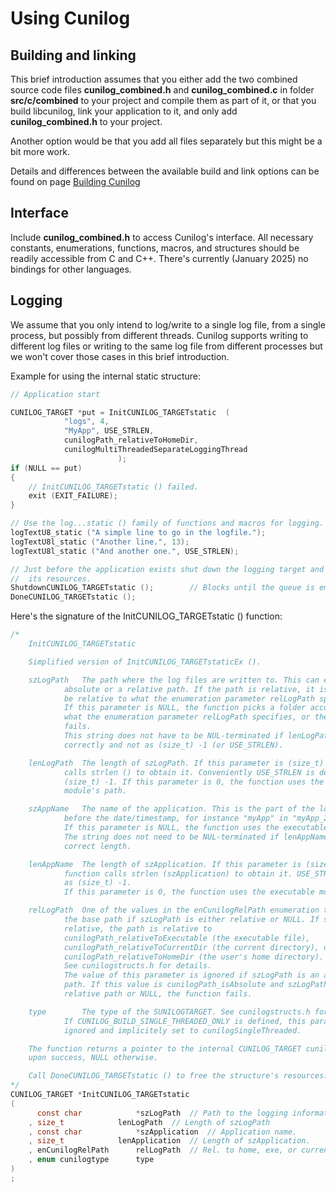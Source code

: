 
# Using Cunilog

## Building and linking

This brief introduction assumes that you either add the two combined source code files
__cunilog_combined.h__ and __cunilog_combined.c__ in folder __src/c/combined__
to your project and compile them as part of it, or that you build libcunilog, link your application to it, and only add __cunilog_combined.h__ to your project.

Another option would be that you add all files separately but this might be a bit more work.

Details and differences between the available build and link options can be found on page [Building Cunilog](building.md)

## Interface

Include __cunilog_combined.h__ to access Cunilog's interface.
All necessary constants, enumerations, functions, macros, and structures should be
readily accessible from C and C++. There's currently (January 2025) no bindings
for other languages.

## Logging

We assume that you only intend to log/write to a single log file, from a
single process, but possibly from different threads. Cunilog supports writing
to different log files or writing to the same log file from different processes
but we won't cover those cases in this brief introduction.

Example for using the internal static structure:
```C
// Application start

CUNILOG_TARGET *put = InitCUNILOG_TARGETstatic	(
			"logs", 4,
			"MyApp", USE_STRLEN,
			cunilogPath_relativeToHomeDir,
			cunilogMultiThreadedSeparateLoggingThread
						);
if (NULL == put)
{
	// InitCUNILOG_TARGETstatic () failed.
	exit (EXIT_FAILURE);
}

// Use the log...static () family of functions and macros for logging.
logTextU8_static ("A simple line to go in the logfile.");
logTextU8l_static ("Another line.", 13);
logTextU8l_static ("And another one.", USE_STRLEN);

// Just before the application exists shut down the logging target and deallocate
//	its resources.
ShutdownCUNILOG_TARGETstatic ();		// Blocks until the queue is empty.
DoneCUNILOG_TARGETstatic ();
```

Here's the signature of the InitCUNILOG_TARGETstatic () function:
```C
/*
	InitCUNILOG_TARGETstatic

	Simplified version of InitCUNILOG_TARGETstaticEx ().

	szLogPath	The path where the log files are written to. This can either be an
			absolute or a relative path. If the path is relative, it is assumed to
			be relative to what the enumeration parameter relLogPath specifies.
			If this parameter is NULL, the function picks a folder according to
			what the enumeration parameter relLogPath specifies, or the function
			fails.
			This string does not have to be NUL-terminated if lenLogPath is given
			correctly and not as (size_t) -1 (or USE_STRLEN).

	lenLogPath	The length of szLogPath. If this parameter is (size_t) -1, the function
			calls strlen () to obtain it. Conveniently USE_STRLEN is defined as
			(size_t) -1. If this parameter is 0, the function uses the executable
			module's path.

	szAppName	The name of the application. This is the part of the log file's name
			before the date/timestamp, for instance "myApp" in "myApp_2022-10-18.log".
			If this parameter is NULL, the function uses the executable module's name.
			The string does not need to be NUL-terminated if lenAppName holds the
			correct length.

	lenAppName	The length of szApplication. If this parameter is (size_t) -1, the
			function calls strlen (szApplication) to obtain it. USE_STRLEN is defined
			as (size_t) -1.
			If this parameter is 0, the function uses the executable module's name.

	relLogPath	One of the values in the enCunilogRelPath enumeration that specify
			the base path if szLogPath is either relative or NULL. If szLogPath is
			relative, the path is relative to
			cunilogPath_relativeToExecutable (the executable file),
			cunilogPath_relativeToCurrentDir (the current directory), or
			cunilogPath_relativeToHomeDir (the user's home directory).
			See cunilogstructs.h for details.
			The value of this parameter is ignored if szLogPath is an absolute
			path. If this value is cunilogPath_isAbsolute and szLogPath is a
			relative path or NULL, the function fails.

	type		The type of the SUNILOGTARGET. See cunilogstructs.h for more details.
			If CUNILOG_BUILD_SINGLE_THREADED_ONLY is defined, this parameter is
			ignored and implicitely set to cunilogSingleThreaded.

	The function returns a pointer to the internal CUNILOG_TARGET cunilognewlinestructure
	upon success, NULL otherwise.

	Call DoneCUNILOG_TARGETstatic () to free the structure's resources.
*/
CUNILOG_TARGET *InitCUNILOG_TARGETstatic
(
	  const char			*szLogPath	// Path to the logging information.
	, size_t			lenLogPath	// Length of szLogPath
	, const char			*szApplication	// Application name.
	, size_t			lenApplication	// Length of szApplication.
	, enCunilogRelPath		relLogPath	// Rel. to home, exe, or current dir.
	, enum cunilogtype		type
)
;
```
